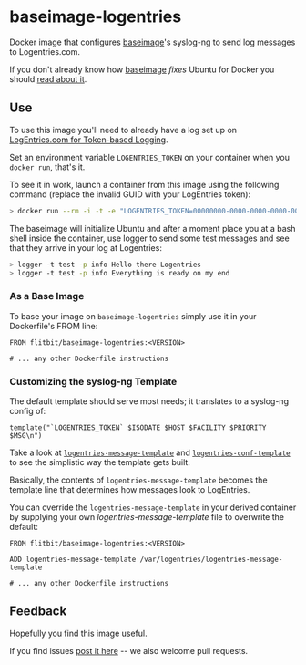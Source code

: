 # baseimage-logentries

Docker image that configures [baseimage](https://github.com/phusion/baseimage-docker)'s syslog-ng to send log messages to Logentries.com.

If you don't already know how [baseimage](https://github.com/phusion/baseimage-docker) _fixes_ Ubuntu for Docker you should [read about it](http://phusion.github.io/baseimage-docker/).

## Use

To use this image you'll need to already have a log set up on [LogEntries.com for Token-based Logging](https://logentries.com/doc/syslog-ng/).

Set an environment variable `LOGENTRIES_TOKEN` on your container when you `docker run`, that's it.

To see it in work, launch a container from this image using the following command (replace the invalid GUID with your LogEntries token):

```bash
> docker run --rm -i -t -e "LOGENTRIES_TOKEN=00000000-0000-0000-0000-000000000000" flitbit/baseimage-logentries /sbin/my_init -- /bin/bash
```

The baseimage will initialize Ubuntu and after a moment place you at a bash shell inside the container, use logger to send some test messages and see that they arrive in your log at Logentries:

```bash
> logger -t test -p info Hello there Logentries
> logger -t test -p info Everything is ready on my end
```

### As a Base Image

To base your image on `baseimage-logentries` simply use it in your Dockerfile's FROM line:

```
FROM flitbit/baseimage-logentries:<VERSION>

# ... any other Dockerfile instructions
```

### Customizing the syslog-ng Template

The default template should serve most needs; it translates to a syslog-ng config of:

```
template("`LOGENTRIES_TOKEN` $ISODATE $HOST $FACILITY $PRIORITY $MSG\n")
```

Take a look at [`logentries-message-template`](https://github.com/flitbit/baseimage-logentries/blob/master/logentries-message-template) and [`logentries-conf-template`](https://github.com/flitbit/baseimage-logentries/blob/master/logentries-conf-template) to see the simplistic way the template gets built.

Basically, the contents of `logentries-message-template` becomes the template line that determines how messages look to LogEntries.

You can override the `logentries-message-template` in your derived container by supplying your own _logentries-message-template_ file to overwrite the default:

```
FROM flitbit/baseimage-logentries:<VERSION>

ADD logentries-message-template /var/logentries/logentries-message-template

# ... any other Dockerfile instructions
```

## Feedback

Hopefully you find this image useful.

If you find issues [post it here](https://github.com/flitbit/baseimage-logentries/issues)  -- we also welcome pull requests.
